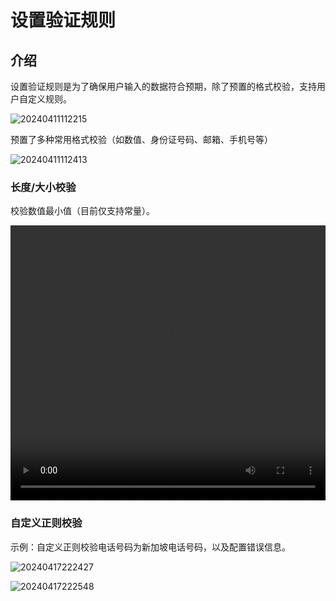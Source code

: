 # 设置验证规则

## 介绍

设置验证规则是为了确保用户输入的数据符合预期，除了预置的格式校验，支持用户自定义规则。


![20240411112215](https://static-docs.nocobase.com/20240411112215.png)

预置了多种常用格式校验（如数值、身份证号码、邮箱、手机号等）

![20240411112413](https://static-docs.nocobase.com/20240411112413.png)

### 长度/大小校验

校验数值最小值（目前仅支持常量）。

<video width="100%" height="440" controls>
      <source src="https://static-docs.nocobase.com/20240417111233.mp4" type="video/mp4">
</video>

### 自定义正则校验

示例：自定义正则校验电话号码为新加坡电话号码，以及配置错误信息。

![20240417222427](https://static-docs.nocobase.com/20240417222427.png)

![20240417222548](https://static-docs.nocobase.com/20240417222548.png)
